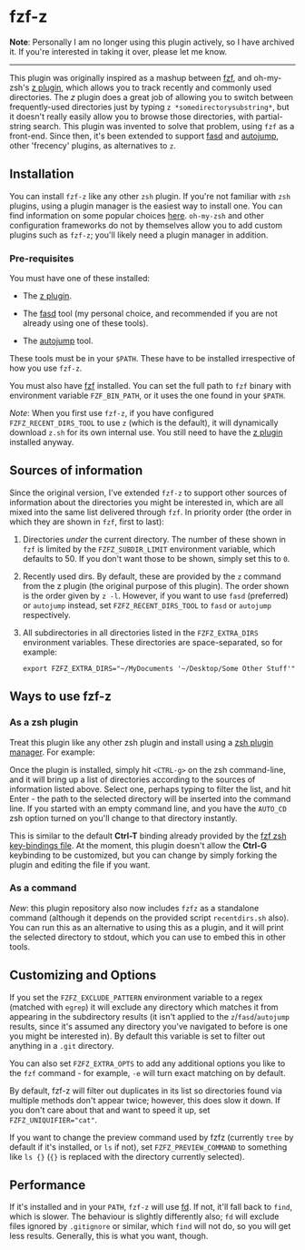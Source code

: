 # fzf-z

**Note**: Personally I am no longer using this plugin actively, so I have archived it.
If you're interested in taking it over, please let me know.

---

This plugin was originally inspired as a mashup between
[fzf](https://github.com/junegunn/fzf), and oh-my-zsh's [z
plugin](https://github.com/robbyrussell/oh-my-zsh/tree/master/plugins/z),
which allows you to track recently and commonly used directories. The *z*
plugin does a great job of allowing you to switch between frequently-used
directories just by typing `z *somedirectorysubstring*`, but it doesn't really
easily allow you to browse those directories, with partial-string search. This
plugin was invented to solve that problem, using `fzf` as a front-end. Since
then, it's been extended to support [fasd](https://github.com/clvv/fasd) and
[autojump](https://github.com/wting/autojump), other 'frecency' plugins, as
alternatives to `z`.

## Installation

You can install `fzf-z` like any other `zsh` plugin. If you're not familiar
with `zsh` plugins, using a plugin manager is the easiest way to install one.
You can find information on some popular choices
[here](https://wiki.archlinux.org/index.php/Zsh#Plugin_managers). `oh-my-zsh`
and other configuration frameworks do not by themselves allow you to add custom
plugins such as `fzf-z`; you'll likely need a plugin manager in addition.

### Pre-requisites

You must have one of these installed:

* The [z
plugin](https://github.com/robbyrussell/oh-my-zsh/tree/master/plugins/z).

* The [fasd](https://github.com/clvv/fasd) tool (my personal choice, and recommended
if you are not already using one of these tools).

* The [autojump](https://github.com/wting/autojump) tool.

These tools must be in your `$PATH`. These have to be installed irrespective
of how you use `fzf-z`.

You must also have [fzf](https://github.com/junegunn/fzf) installed. You can
set the full path to `fzf` binary with environment variable `FZF_BIN_PATH`, or
it uses the one found in your `$PATH`.

*Note*: When you first use `fzf-z`, if you have configured
`FZFZ_RECENT_DIRS_TOOL` to use `z` (which is the default), it will dynamically
download `z.sh` for its own internal use. You still need to have the [z
plugin](https://github.com/robbyrussell/oh-my-zsh/tree/master/plugins/z)
installed anyway.

## Sources of information

Since the original version, I've extended `fzf-z` to support other sources of
information about the directories you might be interested in, which are all
mixed into the same list delivered through `fzf`. In priority order (the order
in which they are shown in `fzf`, first to last):

1. Directories *under* the current directory. The number of these shown in
   `fzf` is limited by the `FZFZ_SUBDIR_LIMIT` environment variable, which
   defaults to 50. If you don't want those to be shown, simply set this to
   `0`.

1. Recently used dirs. By default, these are provided by the `z` command from
   the z plugin (the original purpose of this plugin). The order shown is the
   order given by `z -l`. However, if you want to use `fasd` (preferred) or
   `autojump` instead, set `FZFZ_RECENT_DIRS_TOOL` to `fasd` or `autojump`
   respectively.

1. All subdirectories in all directories listed in the `FZFZ_EXTRA_DIRS`
   environment variables. These directories are space-separated, so for
   example:

   `export FZFZ_EXTRA_DIRS="~/MyDocuments '~/Desktop/Some Other Stuff'"`

## Ways to use fzf-z

### As a zsh plugin

Treat this plugin like any other zsh plugin and install using a [zsh plugin
manager](https://github.com/unixorn/awesome-zsh-plugins#frameworks). For
example:

Once the plugin is installed, simply hit `<CTRL-g>` on the zsh command-line,
and it will bring up a list of directories according to the sources of
information listed above. Select one, perhaps typing to filter the list, and
hit Enter - the path to the selected directory will be inserted into the
command line.  If you started with an empty command line, and you have the
`AUTO_CD` zsh option turned on you'll change to that directory instantly.

This is similar to the default **Ctrl-T** binding already provided by the
[fzf zsh key-bindings
file](https://github.com/junegunn/fzf/blob/master/shell/key-bindings.zsh). At
the moment, this plugin doesn't allow the **Ctrl-G** keybinding to be
customized, but you can change by simply forking the plugin and editing the
file if you want.

### As a command

*New*: this plugin repository also now includes `fzfz` as a standalone command
(although it depends on the provided script `recentdirs.sh` also). You can run this
as an alternative to using this as a plugin, and it will print the selected
directory to stdout, which you can use to embed this in other tools.

## Customizing and Options

If you set the `FZFZ_EXCLUDE_PATTERN` environment variable to a regex (matched
with `egrep`) it will exclude any directory which matches it from appearing in
the subdirectory results (it isn't applied to the `z`/`fasd`/`autojump`
results, since it's assumed any directory you've navigated to before is one
you might be interested in). By default this variable is set to filter out
anything in a `.git` directory.

You can also set `FZFZ_EXTRA_OPTS` to add any additional options you like to
the `fzf` command - for example, `-e` will turn exact matching on by default.

By default, fzf-z will filter out duplicates in its list so directories found
via multiple methods don't appear twice; however, this does slow it down. If
you don't care about that and want to speed it up, set
`FZFZ_UNIQUIFIER="cat"`.

If you want to change the preview command used by fzfz (currently `tree` by
default if it's installed, or `ls` if not), set `FZFZ_PREVIEW_COMMAND` to
something like `ls {}` (`{}` is replaced with the directory currently
selected).

## Performance

If it's installed and in your `PATH`, `fzf-z` will use
[fd](https://github.com/sharkdp/fd). If not, it'll fall back to `find`, which
is slower. The behaviour is slightly differently also; `fd` will exclude files
ignored by `.gitignore` or similar, which `find` will not do, so you will get
less results. Generally, this is what you want, though.
